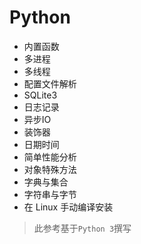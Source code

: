 # Python

- 内置函数
- 多进程
- 多线程
- 配置文件解析
- SQLite3
- 日志记录
- 异步IO
- 装饰器
- 日期时间
- 简单性能分析
- 对象特殊方法
- 字典与集合
- 字符串与字节
- 在 Linux 手动编译安装

> 此参考基于`Python 3`撰写
